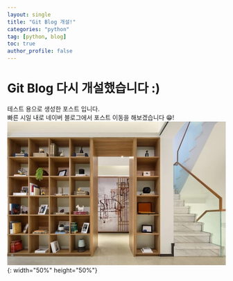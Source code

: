 ```yaml
---
layout: single
title: "Git Blog 개설!"
categories: "python"
tag: [python, blog]
toc: true
author_profile: false
---
```


# Git Blog 다시 개설했습니다 :)
테스트 용으로 생성한 포스트 입니다.<br>
빠른 시일 내로 네이버 블로그에서 포스트 이동을 해보겠습니다 😁!
![줌_배경화면.jpeg](../images/2023-04-15-1/%EC%A4%8C_%EB%B0%B0%EA%B2%BD%ED%99%94%EB%A9%B4.jpeg){: width="50%" height="50%"}

